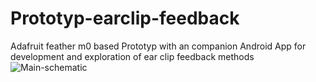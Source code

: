 # Prototyp-earclip-feedback
Adafruit feather m0 based Prototyp with an companion Android App for development and exploration of ear clip feedback methods
![Main-schematic](https://user-images.githubusercontent.com/19752430/150684698-e68b55ce-7bdb-4986-86d3-2de707d3d949.jpg)
